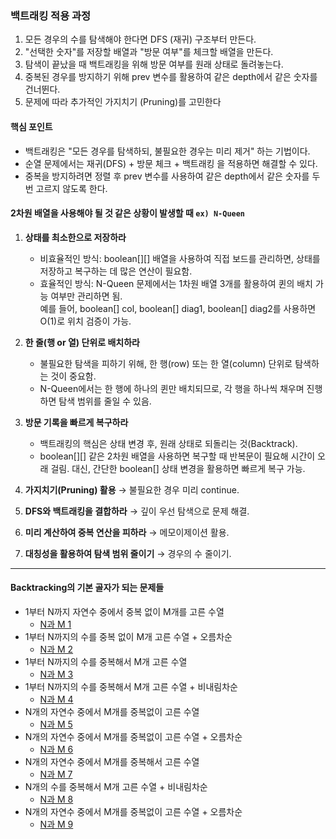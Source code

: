 ### 백트래킹 적용 과정

1. 모든 경우의 수를 탐색해야 한다면 DFS (재귀) 구조부터 만든다.
2. "선택한 숫자"를 저장할 배열과 "방문 여부"를 체크할 배열을 만든다.
3. 탐색이 끝났을 때 백트래킹을 위해 방문 여부를 원래 상태로 돌려놓는다.
4. 중복된 경우를 방지하기 위해 prev 변수를 활용하여 같은 depth에서 같은 숫자를 건너뛴다.
5. 문제에 따라 추가적인 가지치기 (Pruning)를 고민한다

#### 핵심 포인트

- 백트래킹은 "모든 경우를 탐색하되, 불필요한 경우는 미리 제거" 하는 기법이다.
- 순열 문제에서는 재귀(DFS) + 방문 체크 + 백트래킹 을 적용하면 해결할 수 있다.
- 중복을 방지하려면 정렬 후 prev 변수를 사용하여 같은 depth에서 같은 숫자를 두 번 고르지 않도록 한다.

#### 2차원 배열을 사용해야 될 것 같은 상황이 발생할 때 `ex) N-Queen`

1. **상태를 최소한으로 저장하라**

   - 비효율적인 방식: boolean[][] 배열을 사용하여 직접 보드를 관리하면, 상태를 저장하고 복구하는 데 많은 연산이 필요함.
   - 효율적인 방식:
     N-Queen 문제에서는 1차원 배열 3개를 활용하여 퀸의 배치 가능 여부만 관리하면 됨.  
     예를 들어, boolean[] col, boolean[] diag1, boolean[] diag2를 사용하면 O(1)로 위치 검증이 가능.

2. **한 줄(행 or 열) 단위로 배치하라**

   - 불필요한 탐색을 피하기 위해, 한 행(row) 또는 한 열(column) 단위로 탐색하는 것이 중요함.
   - N-Queen에서는 한 행에 하나의 퀸만 배치되므로, 각 행을 하나씩 채우며 진행하면 탐색 범위를 줄일 수 있음.

3. **방문 기록을 빠르게 복구하라**

   - 백트래킹의 핵심은 상태 변경 후, 원래 상태로 되돌리는 것(Backtrack).
   - boolean[][] 같은 2차원 배열을 사용하면 복구할 때 반복문이 필요해 시간이 오래 걸림. 대신, 간단한 boolean[] 상태 변경을 활용하면 빠르게 복구 가능.

4. **가지치기(Pruning) 활용** → 불필요한 경우 미리 continue.
5. **DFS와 백트래킹을 결합하라** → 깊이 우선 탐색으로 문제 해결.
6. **미리 계산하여 중복 연산을 피하라** → 메모이제이션 활용.
7. **대칭성을 활용하여 탐색 범위 줄이기** → 경우의 수 줄이기.
---
#### Backtracking의 기본 골자가 되는 문제들

- 1부터 N까지 자연수 중에서 중복 없이 M개를 고른 수열
  - [N과 M 1](https://www.acmicpc.net/problem/15649)
- 1부터 N까지의 수를 중복 없이 M개 고른 수열 + 오름차순
  - [N과 M 2](https://www.acmicpc.net/problem/15650)
- 1부터 N까지의 수를 중복해서 M개 고른 수열
  - [N과 M 3](https://www.acmicpc.net/problem/15651)
- 1부터 N까지의 수를 중복해서 M개 고른 수열 + 비내림차순
  - [N과 M 4](https://www.acmicpc.net/problem/15652)
- N개의 자연수 중에서 M개를 중복없이 고른 수열
  - [N과 M 5](https://www.acmicpc.net/problem/15654)
- N개의 자연수 중에서 M개를 중복없이 고른 수열 + 오름차순
  - [N과 M 6](https://www.acmicpc.net/problem/15655)
- N개의 자연수 중에서 M개를 중복해서 고른 수열
  - [N과 M 7](https://www.acmicpc.net/problem/15656)
- N개의 수를 중복해서 M개 고른 수열 + 비내림차순
  - [N과 M 8](https://www.acmicpc.net/problem/15657)
- N개의 자연수 중에서 M개를 중복없이 고른 수열 + 오름차순
  - [N과 M 9](https://www.acmicpc.net/problem/15663)
